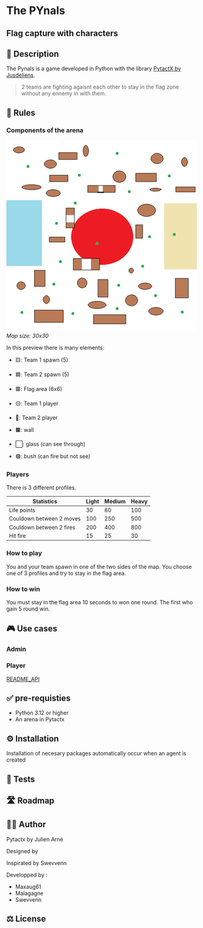 # The PYnals 
## Flag capture with characters

## 🎯 Description
The Pynals is a game developed in Python with the library [PytactX by Jusdeliens](https://jusdeliens.com/).
> 2 teams are fighting agaisnt each other to stay in the flag zone without any ennemy in with them.
## 🎲 Rules
### Components of the arena

![Arena schema](mapImg1.png)
_Map size: 30x30_

In this preview there is many elements:

  - 🟨: Team 1 spawn (5)
  
  - 🟦: Team 2 spawn (5)
  
  - 🟥: Flag area (6x6)
  
  - 🟡: Team 1 player
  
  - 🔵: Team 2 player
  
  - 🟫: wall
  
  - ⬜: glass (can see through)
    
  - 🟢: bush (can fire but not see)
  
### Players 
There is 3 different profiles.

|Statistics|Light|Medium|Heavy|
|-----|-----|-----|-----|
|Life points|30|60|100|
|Couldown between 2 moves|100|250|500|
|Couldown between 2 fires|200|400|800|
|Hit fire|15|25|30|




### How to play
You and your team spawn in one of the two sides of the map. You choose one of 3 profiles and try to stay in the flag area.

### How to win
You must stay in the flag area 10 seconds to won one round. The first who gain 5 round win.

## 🎮 Use cases
### Admin
### Player
[README_API](https://github.com/MayeulPx/PYnals/blob/main/README_API.md)
## ✅ pre-requisties
- Python 3.12 or higher
- An arena in Pytactx
## ⚙️ Installation
Installation of necesary packages automatically occur when an agent is created
## 🧪 Tests
## 🛣️ Roadmap
## 🧑‍💻 Author
Pytactx by Julien Arné

Designed by

Inspirated by Swevvenn

Developped by :
- Maxaug61
- Malagagne
- Swevvenn

## ⚖️ License
